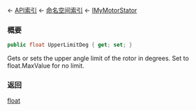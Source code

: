 ← [API索引](Api-Index) ← [命名空间索引](Namespace-Index) ← [IMyMotorStator](Sandbox.ModAPI.Ingame.IMyMotorStator)

### 概要

```csharp
public float UpperLimitDeg { get; set; }
```

Gets or sets the upper angle limit of the rotor in degrees. Set to float.MaxValue for no limit.

### 返回

[float](https://docs.microsoft.com/en-us/dotnet/api/System.Single?view=netframework-4.6)

